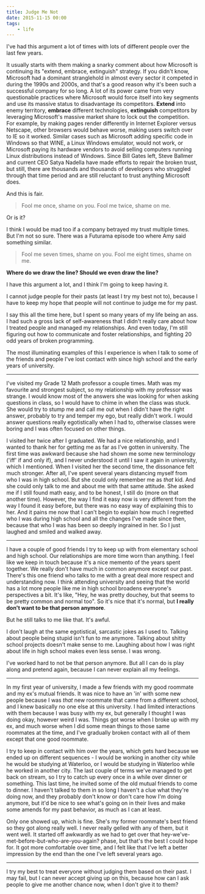 ```yaml
---
title: Judge Me Not
date: 2015-11-15 00:00
tags:
    - life
---
```


I've had this argument a lot of times with lots of different people over the last few years.

It usually starts with them making a snarky comment about how Microsoft is continuing its "extend, embrace, extinguish" strategy. If you didn't know, Microsoft had a dominant stranglehold in almost every sector it competed in during the 1990s and 2000s, and that's a good reason why it's been such a successful company for so long. A lot of its power came from very questionable practices where Microsoft would force itself into key segments and use its massive status to disadvantage its competitors. **Extend** into enemy territory, **embrace** different technologies, **extinguish** competitors by leveraging Microsoft's massive market share to lock out the competition. For example, by making pages render differently in Internet Explorer versus Netscape, other browsers would behave worse, making users switch over to IE so it worked. Similar cases such as Microsoft adding specific code in Windows so that WINE, a Linux Windows emulator, would not work, or Microsoft paying its hardware vendors to avoid selling computers running Linux distributions instead of Windows. Since Bill Gates left, Steve Ballmer and current CEO Satya Nadella have made efforts to repair the broken trust, but still, there are thousands and thousands of developers who struggled through that time period and are still reluctant to trust anything Microsoft does.

And this is fair.

> Fool me once, shame on you. Fool me twice, shame on me.

Or is it?

I think I would be mad too if a company betrayed my trust multiple times. But I'm not so sure. There was a Futurama episode too where Amy said something similar.

> Fool me seven times, shame on you.
> Fool me eight times, shame on me.

**Where do we draw the line? Should we even draw the line?**

I have this argument a lot, and I think I'm going to keep having it.

I cannot judge people for their pasts (at least I try my best not to), because I have to keep my hope that people will not continue to judge me for my past.

I say this all the time here, but I spent so many years of my life being an ass. I had such a gross lack of self-awareness that I didn't really care about how I treated people and managed my relationships. And even today, I'm still figuring out how to communicate and foster relationships, and fighting 20 odd years of broken programming.

The most illuminating examples of this I experience is when I talk to some of the friends and people I've lost contact with since high school and the early years of university.

---

I've visited my Grade 12 Math professor a couple times. Math was my favourite and strongest subject, so my relationship with my professor was strange. I would know most of the answers she was looking for when asking questions in class, so I would have to chime in when the class was stuck. She would try to stump me and call me out when I didn't have the right answer, probably to try and temper my ego, but really didn't work. I would answer questions really egotistically when I had to, otherwise classes were boring and I was often focused on other things.

I visited her twice after I graduated. We had a nice relationship, and I wanted to thank her for getting me as far as I've gotten in university. The first time was awkward because she had shown me some new terminology ('iff' if and only if), and I never understood it until I saw it again in university, which I mentioned. When I visited her the second time, the dissonance felt much stronger. After all, I've spent several years distancing myself from who I was in high school. But she could only remember me as *that* kid. And she could only talk to me and about me with that same attitude. She asked me if I still found math easy, and to be honest, I still do (more on that another time). However, the way I find it easy now is very different from the way I found it easy before, but there was no easy way of explaining this to her. And it pains me now that I can't begin to explain how much I regretted who I was during high school and all the changes I've made since then, because that who I was has been so deeply ingrained in her. So I just laughed and smiled and walked away.

---

I have a couple of good friends I try to keep up with from elementary school and high school. Our relationships are more time worn than anything. I feel like we keep in touch because it's a nice memento of the years spent together. We really don't have much in common anymore except our past. There's this one friend who talks to me with a great deal more respect and understanding now. I think attending university and seeing that the world has a lot more people like me in high school broadens everyone's perspectives a bit. It's like, "Hey, he was pretty douchey, but that seems to be pretty common and normal too". So it's nice that it's normal, but **I really don't want to be that person anymore**.

But he still talks to me like that. It's awful.

I don't laugh at the same egotistical, sarcastic jokes as I used to. Talking about people being stupid isn't fun to me anymore. Talking about shitty school projects doesn't make sense to me. Laughing about how I was right about life in high school makes even less sense. I was wrong.

I've worked hard to not be that person anymore. But all I can do is play along and pretend again, because I can never explain all my feelings.

---

In my first year of university, I made a few friends with my good roommate and my ex's mutual friends. It was nice to have an 'in' with some new people because I was *that* new roommate that came from a different school, and I knew basically no one else at this university. I had limited interactions with them because I was busy with my ex, but generally I thought I was doing okay, however weird I was. Things got worse when I broke up with my ex, and much worse when I did some mean things to those same roommates at the time, and I've gradually broken contact with all of them except that one good roommate.

I try to keep in contact with him over the years, which gets hard because we ended up on different sequences - I would be working in another city while he would be studying at Waterloo, or I would be studying in Waterloo while he worked in another city. The last couple of terms we've managed to get back on stream, so I try to catch up every once in a while over dinner or something. This last time, he invited some of the old mutual friends to come to dinner. I haven't talked to them in so long I haven't a clue what they're doing now, and they probably don't know or don't care how I'm doing anymore, but it'd be nice to see what's going on in their lives and make some amends for my past behavior, as much as I can at least.

Only one showed up, which is fine. She's my former roommate's best friend so they got along really well. I never really gelled with any of them, but it went well. It started off awkwardly as we had to get over that hey-we've-met-before-but-who-are-you-again? phase, but that's the best I could hope for. It got more comfortable over time, and I felt like that I've left a better impression by the end than the one I've left several years ago.

---

I try my best to treat everyone without judging them based on their past. I may fail, but I can never accept giving up on this, because how can I ask people to give me another chance now, when I don't give it to them?
